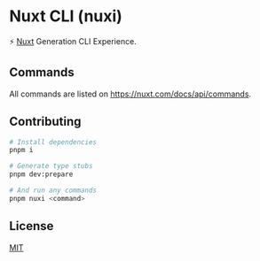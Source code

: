 # Nuxt CLI (nuxi)

⚡️ [Nuxt](https://nuxt.com/) Generation CLI Experience.

## Commands

All commands are listed on https://nuxt.com/docs/api/commands.

## Contributing

```bash
# Install dependencies
pnpm i

# Generate type stubs
pnpm dev:prepare

# And run any commands
pnpm nuxi <command>
```

## License

[MIT](./LICENSE)

